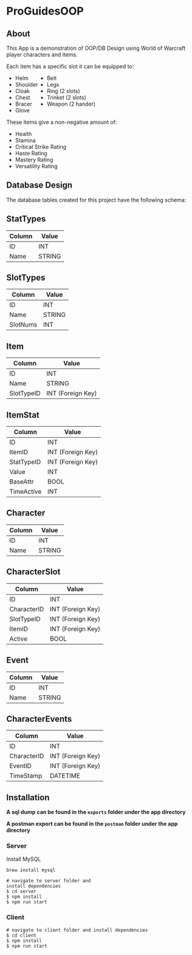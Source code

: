 # ProGuidesOOP
## About
This App is a demonstration of OOP/DB Design using World of Warcraft player characters and items. 

<div>Each item has a specific slot it can be equipped to:</div>
<div style="display:flex; flex-wrap:wrap">
  <ul> 
    <li>Helm</li>
    <li>Shoulder</li>
    <li>Cloak</li>
    <li>Chest</li>
    <li>Bracer</li>
    <li>Glove</li>
  </ul>
  <ul>
    <li>Belt</li>
    <li>Legs</li>
    <li>Ring (2 slots)</li>
    <li>Trinket (2 slots)</li>
    <li>Weapon (2 hander)</li>
  </ul>
</div>

<div>These items give a non-negative amount of:</div>
<ul >
<li>Health</li>
<li>Stamina</li>
<li>Critical Strike Rating</li>
<li>Haste Rating</li>
<li>Mastery Rating</li>
<li>Versatility Rating</li>
</ul>

## Database Design

The database tables created for this project have the following schema:


StatTypes
------------
|Column     |Value      |
|-----------|-----------|
|ID         |INT        |
|Name       |STRING     |

SlotTypes
------------
|Column     |Value      |
|-----------|-----------|
|ID         |INT        |
|Name       |STRING     |
|SlotNums   |INT        |


Item
----------
|Column     |Value            |
|-----------|-----------------|
|ID         |INT              |
|Name       |STRING           |
|SlotTypeID |INT (Foreign Key)|

ItemStat
----------
|Column     |Value            |
|-----------|-----------------|
|ID         |INT              |
|ItemID     |INT (Foreign Key)|
|StatTypeID |INT (Foreign Key)|
|Value      |INT              |
|BaseAttr   |BOOL             |
|TimeActive |INT              |


Character
---------------
|Column     |Value            |
|-----------|-----------------|
|ID         |INT              |
|Name       |STRING           |

CharacterSlot
---------------
|Column     |Value            |
|-----------|-----------------|
|ID         |INT              |
|CharacterID|INT (Foreign Key)|
|SlotTypeID |INT (Foreign Key)|
|ItemID     |INT (Foreign Key)|
|Active     |BOOL             |

Event
---------------
|Column     |Value            |
|-----------|-----------------|
|ID         |INT              |
|Name       |STRING           |


CharacterEvents
---------------
|Column     |Value            |
|-----------|-----------------|
|ID         |INT              |
|CharacterID|INT (Foreign Key)|
|EventID    |INT (Foreign Key)|
|TimeStamp  |DATETIME         |

## Installation

**A sql dump can be found in the `exports` folder under the app directory**

**A postman export can be found in the `postman` folder under the app directory**

### Server

Install MySQL
```
brew install mysql
```

```
# navigate to server folder and 
install dependencies
$ cd server
$ npm install
$ npm run start
```


### Client
```
# navigate to client folder and install dependencies
$ cd client
$ npm install
$ npm run start
```

